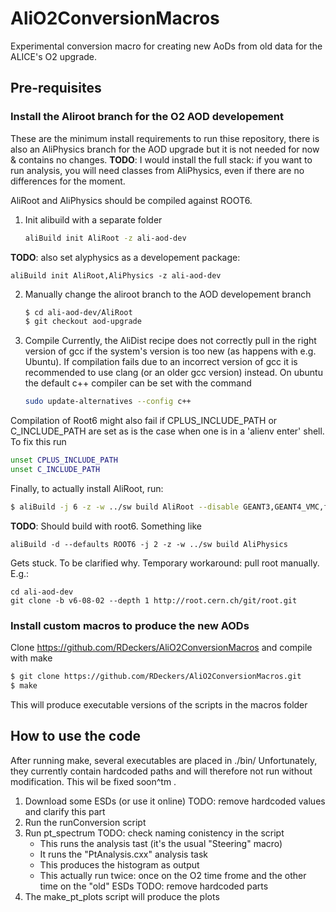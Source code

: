 # AliO2ConversionMacros
Experimental conversion macro for creating new AoDs from old data for the ALICE's O2 upgrade.

## Pre-requisites

### Install the Aliroot branch for the O2 AOD developement

These are the minimum install requirements to run thise repository, there is also an AliPhysics branch for the AOD upgrade but it is not needed for now & contains no changes. **TODO**: I would install the full stack: if you want to run analysis, you will need classes from AliPhysics, even if there are no differences for the moment.

AliRoot and AliPhysics should be compiled against ROOT6.

1. Init alibuild with a separate folder
   ```bash
   aliBuild init AliRoot -z ali-aod-dev
   ```
**TODO**: also set alyphysics as a developement package: 
```
aliBuild init AliRoot,AliPhysics -z ali-aod-dev
```
2. Manually change the aliroot branch to the AOD developement branch
   ```bash
   $ cd ali-aod-dev/AliRoot
   $ git checkout aod-upgrade
   ```

3. Compile
Currently, the AliDist recipe does not correctly pull in the right version of gcc if the system's version is too new (as happens with e.g. Ubuntu). If compilation fails due to an incorrect version of gcc it is recommended to use clang (or an older gcc version) instead. On ubuntu the default c++ compiler can be set with the command
   ```bash
   sudo update-alternatives --config c++ 
   ```

Compilation of Root6 might also fail if CPLUS_INCLUDE_PATH or C_INCLUDE_PATH are set as is the case when one is in a 'alienv enter' shell. To fix this run 
```bash
unset CPLUS_INCLUDE_PATH
unset C_INCLUDE_PATH
```

Finally, to actually install AliRoot, run:

   ```bash
   $ aliBuild -j 6 -z -w ../sw build AliRoot --disable GEANT3,GEANT4_VMC,fastjet
   ```
   **TODO**:
   Should build with root6. Something like 
   ```
   aliBuild -d --defaults ROOT6 -j 2 -z -w ../sw build AliPhysics
   ```
   Gets stuck. To be clarified why.
   Temporary workaround: pull root manually. E.g.:
   ```
   cd ali-aod-dev 
   git clone -b v6-08-02 --depth 1 http://root.cern.ch/git/root.git 

   ```
### Install custom macros to produce the new AODs

Clone https://github.com/RDeckers/AliO2ConversionMacros and compile with make
```bash
$ git clone https://github.com/RDeckers/AliO2ConversionMacros.git  
$ make
```

This will produce executable versions of the scripts in the macros folder

## How to use the code

After running make, several executables are placed in ./bin/
Unfortunately, they currently contain hardcoded paths and will therefore not run without modification. This wil be fixed soon^tm  .

1. Download some ESDs (or use it online) TODO: remove hardcoded values and clarify this part
2. Run the runConversion script 
3. Run pt_spectrum TODO: check naming conistency in the script
   * This runs the analysis tast (it's the usual "Steering" macro)
   * It runs the "PtAnalysis.cxx" analysis task
   * This produces the histogram as output
   * This actually run twice: once on the O2 time frome and the other time on the "old" ESDs TODO: remove hardcoded parts
4. The make_pt_plots script will produce the plots
